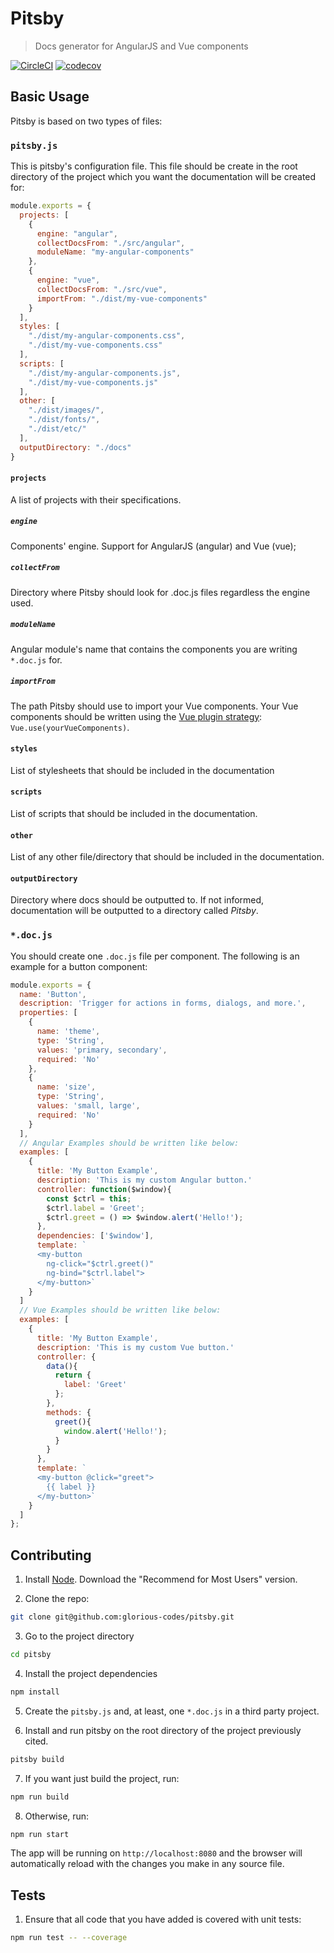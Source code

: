 # Pitsby
> Docs generator for AngularJS and Vue components

[![CircleCI](https://circleci.com/gh/glorious-codes/glorious-pitsby/tree/master.svg?style=svg)](https://circleci.com/gh/glorious-codes/glorious-pitsby/tree/master)
[![codecov](https://codecov.io/gh/glorious-codes/glorious-pitsby/branch/master/graph/badge.svg)](https://codecov.io/gh/glorious-codes/glorious-pitsby)

## Basic Usage

Pitsby is based on two types of files:

### `pitsby.js`

This is pitsby's configuration file. This file should be create in the root directory of the project which you want the documentation will be created for:

``` javascript
module.exports = {
  projects: [
    {
      engine: "angular",
      collectDocsFrom: "./src/angular",
      moduleName: "my-angular-components"
    },
    {
      engine: "vue",
      collectDocsFrom: "./src/vue",
      importFrom: "./dist/my-vue-components"
    }
  ],
  styles: [
    "./dist/my-angular-components.css",
    "./dist/my-vue-components.css"
  ],
  scripts: [
    "./dist/my-angular-components.js",
    "./dist/my-vue-components.js"
  ],
  other: [
    "./dist/images/",
    "./dist/fonts/",
    "./dist/etc/"
  ],
  outputDirectory: "./docs"
}

```

#### `projects`
A list of projects with their specifications.

##### `engine`
Components' engine. Support for AngularJS (angular) and Vue (vue);

##### `collectFrom`
Directory where Pitsby should look for .doc.js files regardless the engine used.

##### `moduleName`
Angular module's name that contains the components you are writing `*.doc.js` for.

##### `importFrom`
The path Pitsby should use to import your Vue components. Your Vue components should be written using the [Vue plugin strategy](https://vuejs.org/v2/guide/plugins.html): `Vue.use(yourVueComponents)`.

#### `styles`
List of stylesheets that should be included in the documentation

#### `scripts`
List of scripts that should be included in the documentation.

#### `other`
List of any other file/directory that should be included in the documentation.

#### `outputDirectory`
Directory where docs should be outputted to. If not informed, documentation will be outputted to a directory called *Pitsby*.

### `*.doc.js`

You should create one `.doc.js` file per component. The following is an example for a button component:

``` javascript
module.exports = {
  name: 'Button',
  description: 'Trigger for actions in forms, dialogs, and more.',
  properties: [
    {
      name: 'theme',
      type: 'String',
      values: 'primary, secondary',
      required: 'No'
    },
    {
      name: 'size',
      type: 'String',
      values: 'small, large',
      required: 'No'
    }
  ],
  // Angular Examples should be written like below:
  examples: [
    {
      title: 'My Button Example',
      description: 'This is my custom Angular button.'
      controller: function($window){
        const $ctrl = this;
        $ctrl.label = 'Greet';
        $ctrl.greet = () => $window.alert('Hello!');
      },
      dependencies: ['$window'],
      template: `
      <my-button
        ng-click="$ctrl.greet()"
        ng-bind="$ctrl.label">
      </my-button>`
    }
  ]
  // Vue Examples should be written like below:
  examples: [
    {
      title: 'My Button Example',
      description: 'This is my custom Vue button.'
      controller: {
        data(){
          return {
            label: 'Greet'
          };
        },
        methods: {
          greet(){
            window.alert('Hello!');
          }
        }
      },
      template: `
      <my-button @click="greet">
        {{ label }}
      </my-button>`
    }
  ]
};

```

## Contributing

1. Install [Node](https://nodejs.org/en/). Download the "Recommend for Most Users" version.

2. Clone the repo:
``` bash
git clone git@github.com:glorious-codes/pitsby.git
```

3. Go to the project directory
``` bash
cd pitsby
```

4. Install the project dependencies
``` bash
npm install
```

5. Create the `pitsby.js` and, at least, one `*.doc.js` in a third party project.

6. Install and run pitsby on the root directory of the project previously cited.
``` bash
pitsby build
```

7. If you want just build the project, run:
``` bash
npm run build
```

8. Otherwise, run:
``` bash
npm run start
```

The app will be running on `http://localhost:8080` and the browser will automatically reload with the changes you make in any source file.

## Tests

1. Ensure that all code that you have added is covered with unit tests:
``` bash
npm run test -- --coverage
```
